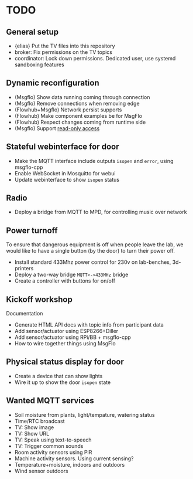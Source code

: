 
# TODO

## General setup

* {elias} Put the TV files into this repository
* broker: Fix permissions on the TV topics
* coordinator: Lock down permissions. Dedicated user, use systemd sandboxing features

## Dynamic reconfiguration

* (Msgflo) Show data running coming through connection
* (Msgflo) Remove connections when removing edge
* (Flowhub+Msgflo) Network persist supports
* (Flowhub) Make component examples be for MsgFlo
* (Flowhub) Respect changes coming from runtime side
* (Msgflo) Support [read-only access](https://github.com/msgflo/msgflo/issues/37)

## Stateful webinterface for door

* Make the MQTT interface include outputs `isopen` and `error`, using msgflo-cpp
* Enable WebSocket in Mosquitto for webui
* Update webinterface to show `isopen` status

## Radio

* Deploy a bridge from MQTT to MPD, for controlling music over network

## Power turnoff

To ensure that dangerous equipment is off when people leave the lab,
we would like to have a single button (by the door) to turn their power off.

* Install standard 433Mhz power control for 230v on lab-benches, 3d-printers
* Deploy a two-way bridge `MQTT<->433MHz` bridge
* Create a controller with buttons for on/off

## Kickoff workshop

Documentation

* Generate HTML API docs with topic info from participant data
* Add sensor/actuator using ESP8266+Diller
* Add sensor/actuator using RPi/BB + msgflo-cpp
* How to wire together things using MsgFlo

## Physical status display for door

* Create a device that can show lights
* Wire it up to show the door `isopen` state

## Wanted MQTT services

* Soil moisture from plants, light/tempature, watering status
* Time/RTC broadcast
* TV: Show image
* TV: Show URL
* TV: Speak using text-to-speech
* TV: Trigger common sounds
* Room activity sensors using PIR
* Machine activity sensors. Using current sensing?
* Temperature+moisture, indoors and outdoors
* Wind sensor outdoors
